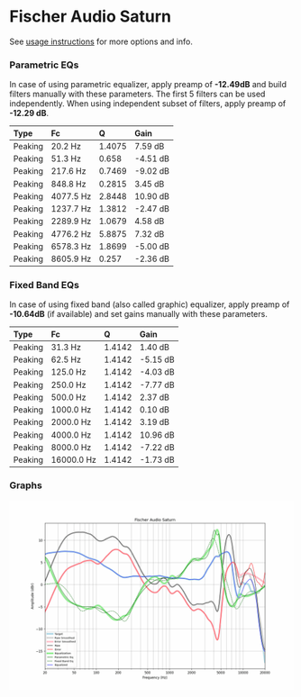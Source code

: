 # Fischer Audio Saturn
See [usage instructions](https://github.com/jaakkopasanen/AutoEq#usage) for more options and info.

### Parametric EQs
In case of using parametric equalizer, apply preamp of **-12.49dB** and build filters manually
with these parameters. The first 5 filters can be used independently.
When using independent subset of filters, apply preamp of **-12.29 dB**.

| Type    | Fc        |      Q | Gain     |
|:--------|:----------|:-------|:---------|
| Peaking | 20.2 Hz   | 1.4075 | 7.59 dB  |
| Peaking | 51.3 Hz   | 0.658  | -4.51 dB |
| Peaking | 217.6 Hz  | 0.7469 | -9.02 dB |
| Peaking | 848.8 Hz  | 0.2815 | 3.45 dB  |
| Peaking | 4077.5 Hz | 2.8448 | 10.90 dB |
| Peaking | 1237.7 Hz | 1.3812 | -2.47 dB |
| Peaking | 2289.9 Hz | 1.0679 | 4.58 dB  |
| Peaking | 4776.2 Hz | 5.8875 | 7.32 dB  |
| Peaking | 6578.3 Hz | 1.8699 | -5.00 dB |
| Peaking | 8605.9 Hz | 0.257  | -2.36 dB |

### Fixed Band EQs
In case of using fixed band (also called graphic) equalizer, apply preamp of **-10.64dB**
(if available) and set gains manually with these parameters.

| Type    | Fc         |      Q | Gain     |
|:--------|:-----------|:-------|:---------|
| Peaking | 31.3 Hz    | 1.4142 | 1.40 dB  |
| Peaking | 62.5 Hz    | 1.4142 | -5.15 dB |
| Peaking | 125.0 Hz   | 1.4142 | -4.03 dB |
| Peaking | 250.0 Hz   | 1.4142 | -7.77 dB |
| Peaking | 500.0 Hz   | 1.4142 | 2.37 dB  |
| Peaking | 1000.0 Hz  | 1.4142 | 0.10 dB  |
| Peaking | 2000.0 Hz  | 1.4142 | 3.19 dB  |
| Peaking | 4000.0 Hz  | 1.4142 | 10.96 dB |
| Peaking | 8000.0 Hz  | 1.4142 | -7.22 dB |
| Peaking | 16000.0 Hz | 1.4142 | -1.73 dB |

### Graphs
![](./Fischer%20Audio%20Saturn.png)